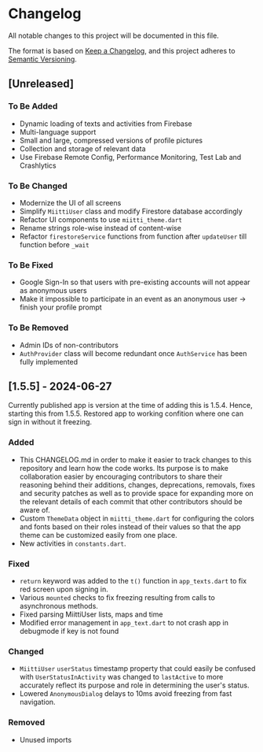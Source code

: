 # Changelog

All notable changes to this project will be documented in this file.

The format is based on [Keep a Changelog](https://keepachangelog.com/en/1.1.0/),
and this project adheres to [Semantic Versioning](https://semver.org/spec/v2.0.0.html).

## [Unreleased]

### To Be Added

- Dynamic loading of texts and activities from Firebase
- Multi-language support
- Small and large, compressed versions of profile pictures
- Collection and storage of relevant data
- Use Firebase Remote Config, Performance Monitoring, Test Lab and Crashlytics

### To Be Changed

- Modernize the UI of all screens
- Simplify `MiittiUser` class and modify Firestore database accordingly
- Refactor UI components to use `miitti_theme.dart`
- Rename strings role-wise instead of content-wise
- Refactor `firestoreService` functions from function after `updateUser` till function before `_wait`

### To Be Fixed

- Google Sign-In so that users with pre-existing accounts will not appear as anonymous users
- Make it impossible to participate in an event as an anonymous user -> finish your profile prompt

### To Be Removed

- Admin IDs of non-contributors
- `AuthProvider` class will become redundant once `AuthService` has been fully implemented

## [1.5.5] - 2024-06-27

Currently published app is version at the time of adding this is 1.5.4. Hence, starting this from 1.5.5. Restored app to working confition where one can sign in without it freezing.

### Added

- This CHANGELOG.md in order to make it easier to track changes to this repository and learn how the code works. Its purpose is to make collaboration easier by encouraging contributors to share their reasoning behind their additions, changes, deprecations, removals, fixes and security patches as well as to provide space for expanding more on the relevant details of each commit that other contributors should be aware of. 
- Custom `ThemeData` object in `miitti_theme.dart` for configuring the colors and fonts based on their roles instead of their values so that the app theme can be customized easily from one place.
- New activities in `constants.dart`. 

### Fixed

- `return` keyword was added to the `t()` function in `app_texts.dart` to fix red screen upon signing in.
- Various `mounted` checks to fix freezing resulting from calls to asynchronous methods.
- Fixed parsing MiittiUser lists, maps and time
- Modified error management in `app_text.dart` to not crash app in debugmode if key is not found

### Changed

- `MiittiUser` `userStatus` timestamp property that could easily be confused with `UserStatusInActivity` was changed to `lastActive` to more accurately reflect its purpose and role in determining the user's status. 
- Lowered `AnonymousDialog` delays to 10ms avoid freezing from fast navigation. 

### Removed

- Unused imports